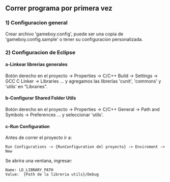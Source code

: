 ## Correr programa por primera vez

### 1) Configuracion general
Crear archivo 'gameboy.config', puede ser una copia de 'gameboy.config.sample'
o tener su configuracion personalizada.

### 2) Configuracion de Eclipse

#### a-Linkear librerias generales
Botón derecho en el proyecto -> Properties -> C/C++ Build -> Settings -> GCC C Linker ->
Libraries
... y agregamos las librerías 'cunit', 'commons' y 'utils' en “Libraries”.


#### b-Configurar Shared Folder Utils
Botón derecho en el proyecto -> Properties -> C/C++ General -> Path and Symbols -> Preferences
... y seleccionar 'utils'.

#### c-Run Configuration
Antes de correr el proyecto ir a:
~~~
Run Configurations -> {RunConfiguration del proyecto} -> Enviroment -> New 
~~~

Se abrira una ventana, ingresar:
~~~
Name: LD_LIBRARY_PATH  
Value:  {Path de la libreria utils}/Debug
~~~





